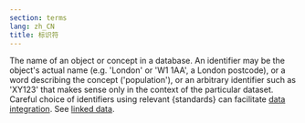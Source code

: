 ```yaml
---
section: terms
lang: zh_CN
title: 标识符
---
```


The name of an object or concept in a database. An identifier may be the object's actual name (e.g. 'London' or 'W1 1AA', a London postcode), or a word describing the concept ('population'), or an arbitrary identifier such as 'XY123' that makes sense only in the context of the particular dataset. Careful choice of identifiers using relevant {standards} can facilitate [data integration](/glossary/en/terms/data-integration/). See [linked data](/glossary/en/terms/linked-data/).